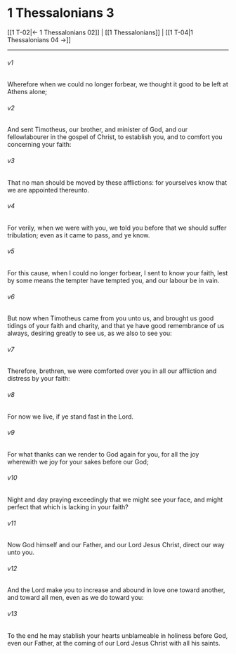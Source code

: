 # 1 Thessalonians 3

[[1 T-02|← 1 Thessalonians 02]] | [[1 Thessalonians]] | [[1 T-04|1 Thessalonians 04 →]]
***

###### v1
Wherefore when we could no longer forbear, we thought it good to be left at Athens alone;
###### v2
And sent Timotheus, our brother, and minister of God, and our fellowlabourer in the gospel of Christ, to establish you, and to comfort you concerning your faith:
###### v3
That no man should be moved by these afflictions: for yourselves know that we are appointed thereunto.
###### v4
For verily, when we were with you, we told you before that we should suffer tribulation; even as it came to pass, and ye know.
###### v5
For this cause, when I could no longer forbear, I sent to know your faith, lest by some means the tempter have tempted you, and our labour be in vain.
###### v6
But now when Timotheus came from you unto us, and brought us good tidings of your faith and charity, and that ye have good remembrance of us always, desiring greatly to see us, as we also to see you:
###### v7
Therefore, brethren, we were comforted over you in all our affliction and distress by your faith:
###### v8
For now we live, if ye stand fast in the Lord.
###### v9
For what thanks can we render to God again for you, for all the joy wherewith we joy for your sakes before our God;
###### v10
Night and day praying exceedingly that we might see your face, and might perfect that which is lacking in your faith?
###### v11
Now God himself and our Father, and our Lord Jesus Christ, direct our way unto you.
###### v12
And the Lord make you to increase and abound in love one toward another, and toward all men, even as we do toward you:
###### v13
To the end he may stablish your hearts unblameable in holiness before God, even our Father, at the coming of our Lord Jesus Christ with all his saints. 

